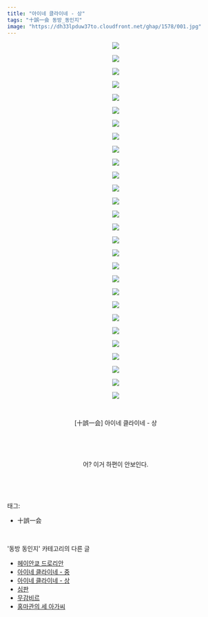 ```yaml
---
title: "아이네 클라이네 - 상"
tags: "十誤一会 동방_동인지"
image: "https://dh33lpduw37to.cloudfront.net/ghap/1578/001.jpg"
---
```

<div class="article">
<p style="text-align: center; clear: none; float: none;"><img src="{{ site.imgserver2 }}/ghap/1578/001.jpg"/></p>
<p style="text-align: center; clear: none; float: none;"><img src="{{ site.imgserver2 }}/ghap/1578/002.jpg"/></p>
<p style="text-align: center; clear: none; float: none;"><img src="{{ site.imgserver2 }}/ghap/1578/003.jpg"/></p>
<p style="text-align: center; clear: none; float: none;"><img src="{{ site.imgserver2 }}/ghap/1578/004.jpg"/></p>
<p style="text-align: center; clear: none; float: none;"><img src="{{ site.imgserver2 }}/ghap/1578/005.jpg"/></p>
<p style="text-align: center; clear: none; float: none;"><img src="{{ site.imgserver2 }}/ghap/1578/006.jpg"/></p>
<p style="text-align: center; clear: none; float: none;"><img src="{{ site.imgserver2 }}/ghap/1578/007.jpg"/></p>
<p style="text-align: center; clear: none; float: none;"><img src="{{ site.imgserver2 }}/ghap/1578/008.jpg"/></p>
<p style="text-align: center; clear: none; float: none;"><img src="{{ site.imgserver2 }}/ghap/1578/009.jpg"/></p>
<p style="text-align: center; clear: none; float: none;"><img src="{{ site.imgserver2 }}/ghap/1578/010.jpg"/></p>
<p style="text-align: center; clear: none; float: none;"><img src="{{ site.imgserver2 }}/ghap/1578/011.jpg"/></p>
<p style="text-align: center; clear: none; float: none;"><img src="{{ site.imgserver2 }}/ghap/1578/012.jpg"/></p>
<p style="text-align: center; clear: none; float: none;"><img src="{{ site.imgserver2 }}/ghap/1578/013.jpg"/></p>
<p style="text-align: center; clear: none; float: none;"><img src="{{ site.imgserver2 }}/ghap/1578/014.jpg"/></p>
<p style="text-align: center; clear: none; float: none;"><img src="{{ site.imgserver2 }}/ghap/1578/015.jpg"/></p>
<p style="text-align: center; clear: none; float: none;"><img src="{{ site.imgserver2 }}/ghap/1578/016.jpg"/></p>
<p style="text-align: center; clear: none; float: none;"><img src="{{ site.imgserver2 }}/ghap/1578/017.jpg"/></p>
<p style="text-align: center; clear: none; float: none;"><img src="{{ site.imgserver2 }}/ghap/1578/018.jpg"/></p>
<p style="text-align: center; clear: none; float: none;"><img src="{{ site.imgserver2 }}/ghap/1578/019.jpg"/></p>
<p style="text-align: center; clear: none; float: none;"><img src="{{ site.imgserver2 }}/ghap/1578/020.jpg"/></p>
<p style="text-align: center; clear: none; float: none;"><img src="{{ site.imgserver2 }}/ghap/1578/021.jpg"/></p>
<p style="text-align: center; clear: none; float: none;"><img src="{{ site.imgserver2 }}/ghap/1578/022.jpg"/></p>
<p style="text-align: center; clear: none; float: none;"><img src="{{ site.imgserver2 }}/ghap/1578/023.jpg"/></p>
<p style="text-align: center; clear: none; float: none;"><img src="{{ site.imgserver2 }}/ghap/1578/024.jpg"/></p>
<p style="text-align: center; clear: none; float: none;"><img src="{{ site.imgserver2 }}/ghap/1578/025.jpg"/></p>
<p style="text-align: center; clear: none; float: none;"><img src="{{ site.imgserver2 }}/ghap/1578/026.jpg"/></p>
<p style="text-align: center; clear: none; float: none;"><img src="{{ site.imgserver2 }}/ghap/1578/027.jpg"/></p>
<p style="text-align: center; clear: none; float: none;"><img src="{{ site.imgserver2 }}/ghap/1578/028.jpg"/></p>
<p style="text-align: center; clear: none; float: none;"><br/></p>
<p style="text-align: center; clear: none; float: none;">[十誤一会] 아이네 클라이네 - 상</p>
<p style="text-align: center; clear: none; float: none;"><br/></p>
<p style="text-align: center; clear: none; float: none;"><br/></p>
<p style="text-align: center; clear: none; float: none;">어? 이거 하편이 안보인다.</p>
<p><br/></p>
</div><br/>
<div class="tagTrail">
<p>태그: </p>
<ul>
<li>十誤一会</li>
</ul>
</div><br/>
<div class="another">
<p>'동방 동인지' 카테고리의 다른 글</p>
<ul>
<li><a href="/ghap_1580">헤이안쿄 드로리안</a></li>
<li><a href="/ghap_1579">아이네 클라이네 - 중</a></li>
<li><a href="/ghap_1578">아이네 클라이네 - 상</a></li>
<li><a href="/ghap_1577">심판</a></li>
<li><a href="/ghap_1576">무감비르</a></li>
<li><a href="/ghap_1575">홍마관의 세 아가씨</a></li>
</ul>
</div><br/>
<div class="cb_module cb_fluid">
<div class="cb_wrt cb_profile">
</div><!-- commentList close -->
</div><br/>
